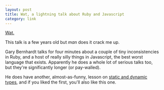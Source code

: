 ```yaml
---
layout: post
title: Wat, a lightning talk about Ruby and Javascript
category: link
---
```


[Wat.](https://www.destroyallsoftware.com/talks/wat)

This talk is a few years old but *man* does it crack me up.

Gary Bernhardt talks for four minutes about a couple of tiny inconsistencies in Ruby, and a host of really silly things in Javascript, the best worst language that exists. Apparently he does a whole lot of serious talks too, but they're significantly longer (or pay-walled).

He does have another, almost-as-funny, lesson on [static and dynamic types](https://www.destroyallsoftware.com/talks/useing-youre-types-good), and if you liked the first, you'll also like this one.
